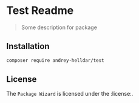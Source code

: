 # Test Readme

> Some description for package

## Installation

```bash
composer require andrey-helldar/test
```

## License

The `Package Wizard` is licensed under the :license:.
